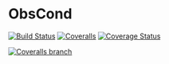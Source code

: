 # ObsCond
[![Build Status](https://travis-ci.org/rbiswas4/ObsCond.svg?branch=master)](https://travis-ci.org/rbiswas4/ObsCond)
[![Coveralls](https://img.shields.io/rbiswas4/obscond?style=flat-square)]()
[![Coverage Status](https://coveralls.io/repos/github/rbiswas4/ObsCond/badge.png?branch=feature-coverage)](https://coveralls.io/github/rbiswas4/ObsCond?branch=master)

[![Coveralls branch](https://img.shields.io/coveralls/rbiswas4/ObsCond/master.svg?style=flat-square)]()
